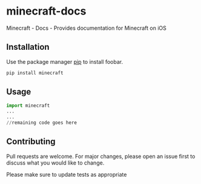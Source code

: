 # minecraft-docs

Minecraft - Docs - Provides documentation for Minecraft on iOS

## Installation

Use the package manager [pip](https://pip.pypa.io/en/stable/) to install foobar.

```bash
pip install minecraft
```

## Usage

```python
import minecraft
...
...
//remaining code goes here
```

## Contributing
Pull requests are welcome. For major changes, please open an issue first to discuss what you would like to change.

Please make sure to update tests as appropriate


